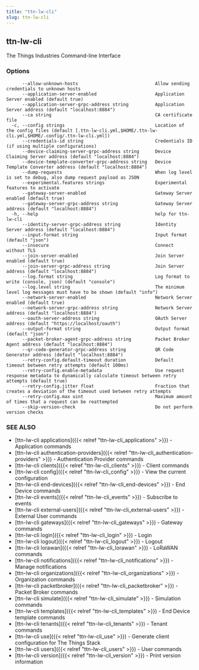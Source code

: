 ```yaml
---
title: "ttn-lw-cli"
slug: ttn-lw-cli
---
```


## ttn-lw-cli

The Things Industries Command-line Interface

### Options

```
      --allow-unknown-hosts                             Allow sending credentials to unknown hosts
      --application-server-enabled                      Application Server enabled (default true)
      --application-server-grpc-address string          Application Server address (default "localhost:8884")
      --ca string                                       CA certificate file
  -c, --config strings                                  Location of the config files (default [.ttn-lw-cli.yml,$HOME/.ttn-lw-cli.yml,$HOME/.config/.ttn-lw-cli.yml])
      --credentials-id string                           Credentials ID (if using multiple configurations)
      --device-claiming-server-grpc-address string      Device Claiming Server address (default "localhost:8884")
      --device-template-converter-grpc-address string   Device Template Converter address (default "localhost:8884")
      --dump-requests                                   When log level is set to debug, also dump request payload as JSON
      --experimental.features strings                   Experimental features to activate
      --gateway-server-enabled                          Gateway Server enabled (default true)
      --gateway-server-grpc-address string              Gateway Server address (default "localhost:8884")
  -h, --help                                            help for ttn-lw-cli
      --identity-server-grpc-address string             Identity Server address (default "localhost:8884")
      --input-format string                             Input format (default "json")
      --insecure                                        Connect without TLS
      --join-server-enabled                             Join Server enabled (default true)
      --join-server-grpc-address string                 Join Server address (default "localhost:8884")
      --log.format string                               Log format to write (console, json) (default "console")
      --log.level string                                The minimum level log messages must have to be shown (default "info")
      --network-server-enabled                          Network Server enabled (default true)
      --network-server-grpc-address string              Network Server address (default "localhost:8884")
      --oauth-server-address string                     OAuth Server address (default "https://localhost/oauth")
      --output-format string                            Output format (default "json")
      --packet-broker-agent-grpc-address string         Packet Broker Agent address (default "localhost:8884")
      --qr-code-generator-grpc-address string           QR Code Generator address (default "localhost:8884")
      --retry-config.default-timeout duration           Default timeout between retry attempts (default 100ms)
      --retry-config.enable-metadata                    Use request response metadata to dynamically calculate timeout between retry attempts (default true)
      --retry-config.jitter float                       Fraction that creates a deviation of the timeout used between retry attempts
      --retry-config.max uint                           Maximum amount of times that a request can be reattempted
      --skip-version-check                              Do not perform version checks
```

### SEE ALSO

* [ttn-lw-cli applications]({{< relref "ttn-lw-cli_applications" >}})	 - Application commands
* [ttn-lw-cli authentication-providers]({{< relref "ttn-lw-cli_authentication-providers" >}})	 - Authentication Provider commands
* [ttn-lw-cli clients]({{< relref "ttn-lw-cli_clients" >}})	 - Client commands
* [ttn-lw-cli config]({{< relref "ttn-lw-cli_config" >}})	 - View the current configuration
* [ttn-lw-cli end-devices]({{< relref "ttn-lw-cli_end-devices" >}})	 - End Device commands
* [ttn-lw-cli events]({{< relref "ttn-lw-cli_events" >}})	 - Subscribe to events
* [ttn-lw-cli external-users]({{< relref "ttn-lw-cli_external-users" >}})	 - External User commands
* [ttn-lw-cli gateways]({{< relref "ttn-lw-cli_gateways" >}})	 - Gateway commands
* [ttn-lw-cli login]({{< relref "ttn-lw-cli_login" >}})	 - Login
* [ttn-lw-cli logout]({{< relref "ttn-lw-cli_logout" >}})	 - Logout
* [ttn-lw-cli lorawan]({{< relref "ttn-lw-cli_lorawan" >}})	 - LoRaWAN commands
* [ttn-lw-cli notifications]({{< relref "ttn-lw-cli_notifications" >}})	 - Manage notifications
* [ttn-lw-cli organizations]({{< relref "ttn-lw-cli_organizations" >}})	 - Organization commands
* [ttn-lw-cli packetbroker]({{< relref "ttn-lw-cli_packetbroker" >}})	 - Packet Broker commands
* [ttn-lw-cli simulate]({{< relref "ttn-lw-cli_simulate" >}})	 - Simulation commands
* [ttn-lw-cli templates]({{< relref "ttn-lw-cli_templates" >}})	 - End Device template commands
* [ttn-lw-cli tenants]({{< relref "ttn-lw-cli_tenants" >}})	 - Tenant commands
* [ttn-lw-cli use]({{< relref "ttn-lw-cli_use" >}})	 - Generate client configuration for The Things Stack
* [ttn-lw-cli users]({{< relref "ttn-lw-cli_users" >}})	 - User commands
* [ttn-lw-cli version]({{< relref "ttn-lw-cli_version" >}})	 - Print version information

